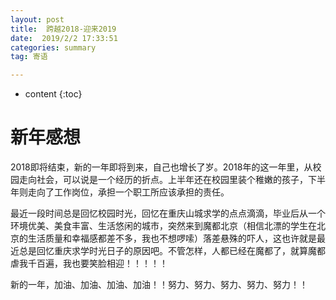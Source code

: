 ```yaml
---
layout: post
title:  跨越2018-迎来2019
date:  2019/2/2 17:33:51 
categories: summary
tag: 寄语

---
```


* content
{:toc}  


# 新年感想

2018即将结束，新的一年即将到来，自己也增长了岁。2018年的这一年里，从校园走向社会，可以说是一个经历的折点。上半年还在校园里装个稚嫩的孩子，下半年则走向了工作岗位，承担一个职工所应该承担的责任。

最近一段时间总是回忆校园时光，回忆在重庆山城求学的点点滴滴，毕业后从一个环境优美、美食丰富、生活悠闲的城市，突然来到魔都北京（相信北漂的学生在北京的生活质量和幸福感都差不多，我也不想啰嗦）落差悬殊的吓人，这也许就是最近总是回忆重庆求学时光日子的原因吧。不管怎样，人都已经在魔都了，就算魔都虐我千百遍，我也要笑脸相迎！！！！！

新的一年，加油、加油、加油、加油！！努力、努力、努力、努力、努力！！